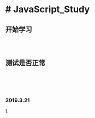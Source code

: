 <h1># JavaScript_Study</h1>
<h2>开始学习<h2>	<br/>

测试是否正常

<br/>
<br/>
<h3>2019.3.21</h3>
	1.	<script>引用方式与属性	<br/>
	2.	浏览器不支持js时隐藏js代码	<br/>
	3.	<noscript>禁用或不支持给予提示消息	<br/>

<br/>
<br/>
<h3>2019.3.22</h3>
	1.	严格模式的js	<br/>
	2.	全局变量与局部变量	<br/>
	3.	typeof操作符,可以判断数据类型	<br/>

<br/>
<br/>
<h3>2019.3.28</h3> 
	1.	isNaN()判断是否为非数值<br/>
	2.	数值转换(通常用来---字符串-转换-实数)<br/>
			Number() // 转换整数/浮点型不经常使用<br/>
			parseInt( 字符串,指定进制 ) // 转换整数有2个参数可以指定转换进制<br/>
			parseFloat() // 转换浮点数<br/>
	3.	Object类型介绍<br/>
	4.	字面量,如'\b'代表空格<br/>
	5.	字符串是可以相加的<br/>
	6.	转字符串类型<br/>
			toString()方法<br/>
			String()函数(推荐使用)<br/>

<br/>
<br/>
<h3>2019.3.30</h3>
	1.	一元操作符<br/>
			一元操作符(++/--),JAVASCRIPT不严谨性计算( 个人强烈不推荐计算 )<br/>
			一元加减符(+/-)说白了就是数学里的正负号<br/>

<br/>
<br/>
<h3>2019.4.2</h3>
	1.	32位存储-转-二进制码<br/>
	2.	按位对比变换<br/>
			非"!"<br/>
			与"&"<br/>
			或"|"<br/>
			异或"^"<br/>

<br/>
<br/>
<h3>2019.4.3</h3>
	1.	位移符号( 直接操纵二进制位数 )<br/>
			普通位移: >>/<<( 操控31位,正负位不影响 )<br/>
			无符号位移: >>>/<<<( 操控32位,正负位受影响 )<br/>
	2.	布尔操作符<br/>
			逻辑非"!"<br/>
			逻辑或"||"<br/>
			逻辑与"&&"<br/>
			乘除性操作符<br/>
			加性操作符<br/>
			减性操作符<br/>

<br/>
<br/>
<h3>2019.4.7</h3>
	1.	if语句	<br/>
	2.	do while语句	<br/>
	3.	for语句	<br/>
		label标签点与for配合使用	<br/>
	4.	with语句	<br/>
	
<br/>
<br/>
<h3>2019.5.11</h3>
	1. 调用Unicode码
	
<br/>
<br/>
<h3>2019.5.14</h3>
	1. 变量与作用域和内存问题
	2. 引用类型/基本类型
	3. 传递参数( 局部变量与全局变量的应用范围 )
	4. 检测引用类型
	
<br/>
<br/>
<h3>2019.5.22</h3>
	1. 一个用js写的计数器：
			里面有抓取id属性，单击执行函数，改变抓取属性值
			
<br/>
<br/>
<h3>2019.6.22</h3>
	1. 开始学习

<br/>
<br/>
<h3>2019.7.26</h3>
	1. 从7.13开始做笔记( 未完成 )

<br/>
<br/>
<h3>2019.7.27</h3>
	1.  学习到Object
	
<br/>
<br/>
<h3>2019.7.29</h3>
	1. Jone源码克隆在此目录
	
<br/>
<br/>
<h3>2019.8.8</h3>
	1. 实战JS - 预算应用

<br/>
<br/>
<h3>2019.8.22</h3>
	1. 实战JS - 预算应用( 完成 )
	2. 完成预算应用项目的实战笔记
	3. 开始学习ES6


<br/>
<br/>
<h3>2019.10.20</h3>
	1. 为OO7JS/OO7ESJ框架专用实验区

<br/>
<br/>
<h3>2019.11.14</h3>
	1. 完成React基础语法笔记，和小型项目怪兽，准备大型电商项目


